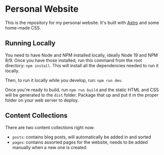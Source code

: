 # Personal Website

This is the repository for my personal website. It's built with
[Astro](https://astro.build) and some home-made CSS.

## Running Locally

You need to have Node and NPM installed locally, ideally Node 19 and NPM 8/9.
Once you have those installed, run this command from the root directory: `npm install`.
This will install all the dependencies needed to run it locally.
  
Then, to run it locally while you develop, run: `npm run dev`.

Once you're ready to build, run `npm run build` and the static HTML and CSS
will be generated to the `dist` folder. Package that up and put it in the proper
folder on your web server to deploy.

## Content Collections

There are two content collections right now:

- `posts`: contains blog posts, will automatically be added in and sorted
- `pages`: contains assorted pages for the website, needs to be added manually when a new one is created

